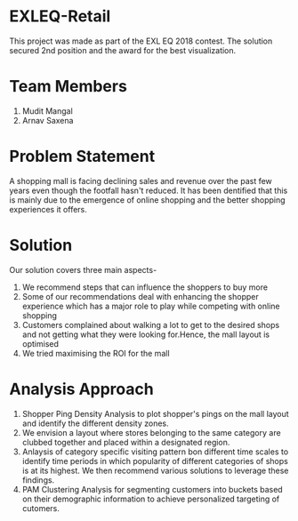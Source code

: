 # EXLEQ-Retail
This project was made as part of the EXL EQ 2018 contest. The solution secured 2nd position and the award for the best visualization.

# Team Members
1. Mudit Mangal
2. Arnav Saxena

# Problem Statement
A shopping mall is facing declining sales and revenue over the past few years even though the footfall hasn't reduced. It has been dentified that this is mainly due to the  emergence of online shopping and the better shopping experiences it offers.

# Solution
Our solution covers three main aspects-
1. We recommend steps that can influence the shoppers to buy more 
2. Some of our recommendations deal with enhancing the shopper experience which has a major role to play while competing with online shopping
3. Customers complained about walking a lot to get to the desired shops and not getting what they were looking for.Hence, the mall layout is optimised
4. We tried maximising the ROI for the mall

# Analysis Approach

1. Shopper Ping Density Analysis to plot shopper's pings on the mall layout and identify the different density zones. 
2. We envision a layout where stores belonging to the same category are clubbed together and placed within a designated region.
3. Anlaysis of category specific visiting pattern bon different time scales to identify time periods in which popularity of different categories of shops is at its highest. We then recommend various solutions to leverage these findings.
4. PAM Clustering Analysis for segmenting customers into buckets based on their demographic information to achieve personalized targeting of cutomers.

